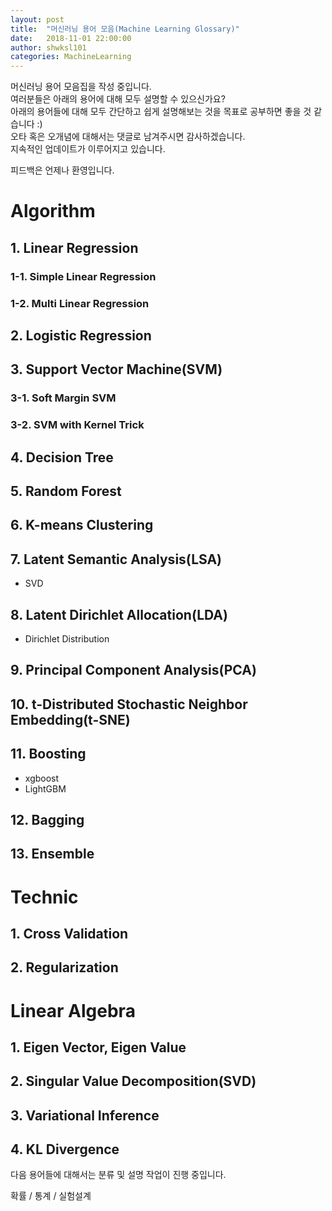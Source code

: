 ```yaml
---
layout: post
title:  "머신러닝 용어 모음(Machine Learning Glossary)"
date:   2018-11-01 22:00:00
author: shwksl101
categories: MachineLearning
---
```


머신러닝 용어 모음집을 작성 중입니다.  
여러분들은 아래의 용어에 대해 모두 설명할 수 있으신가요?  
아래의 용어들에 대해 모두 간단하고 쉽게 설명해보는 것을 목표로 공부하면 좋을 것 같습니다 :)  
오타 혹은 오개념에 대해서는 댓글로 남겨주시면 감사하겠습니다.  
지속적인 업데이트가 이루어지고 있습니다.  

피드백은 언제나 환영입니다.

# Algorithm

## 1. Linear Regression

### 1-1. Simple Linear Regression

### 1-2. Multi Linear Regression

## 2. Logistic Regression

## 3. Support Vector Machine(SVM)

### 3-1. Soft Margin SVM

### 3-2. SVM with Kernel Trick

## 4. Decision Tree

## 5. Random Forest

## 6. K-means Clustering

## 7. Latent Semantic Analysis(LSA)

* SVD

## 8. Latent Dirichlet Allocation(LDA)

* Dirichlet Distribution

## 9. Principal Component Analysis(PCA)

## 10. t-Distributed Stochastic Neighbor Embedding(t-SNE)

## 11. Boosting

* xgboost
* LightGBM

## 12. Bagging

## 13. Ensemble

# Technic

## 1. Cross Validation

## 2. Regularization

# Linear Algebra

## 1. Eigen Vector, Eigen Value

## 2. Singular Value Decomposition(SVD)

## 3. Variational Inference

## 4. KL Divergence

다음 용어들에 대해서는 분류 및 설명 작업이 진행 중입니다.

확률 / 통계 / 실험설계
